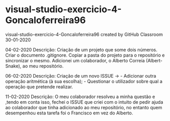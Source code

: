 # visual-studio-exercicio-4-Goncaloferreira96
visual-studio-exercicio-4-Goncaloferreira96 created by GitHub Classroom
30-01-2020

04-02-2020 Descrição: Criação de um projeto que some dois números. Criar o documento .gitignore. Copiar a pasta do projeto para o repositório e sincronizar o mesmo. Adicionei um colaborador, o Alberto Correia (Albert-Snake), ao meu repositório.

06-02-2020 Descrição: Criação de um novo ISSUE -> - Adicionar outra operação aritmética (à sua escolha);
                                                  - Questionar o utilizador sobre qual a operação que pretende realizar.

11-02-2020 Descrição: O meu colaborador resolveu a minha questão e ,tendo em conta isso, fechei o ISSUE que criei com o intuito de pedir ajuda ao colaborador que tinha adicionado ao meu repositório, no entanto quem desempenhou esta tarefa foi o Francisco em vez do Alberto.
